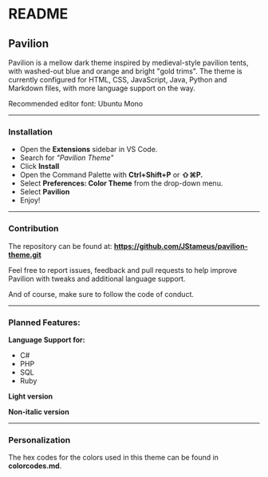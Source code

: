 # README

## Pavilion
Pavilion is a mellow dark theme inspired by medieval-style pavilion tents, with washed-out blue and orange and bright "gold trims".
The theme is currently configured for HTML, CSS, JavaScript, Java, Python and Markdown files, with more language support on the way. 

Recommended editor font: Ubuntu Mono

---

### Installation
- Open the **Extensions** sidebar in VS Code.
- Search for *"Pavilion Theme"*
- Click **Install**
- Open the Command Palette with **Ctrl+Shift+P** or **⇧⌘P.**
- Select **Preferences: Color Theme** from the drop-down menu.
- Select **Pavilion**
- Enjoy!

---

### Contribution
The repository can be found at: **https://github.com/JStameus/pavilion-theme.git**

Feel free to report issues, feedback and pull requests to help improve Pavilion with tweaks and additional language support. 

And of course, make sure to follow the code of conduct. 

---

### Planned Features:
**Language Support for:**
- C#
- PHP
- SQL
- Ruby

**Light version**

**Non-italic version**

---

### Personalization
The hex codes for the colors used in this theme can be found in **colorcodes.md**. 